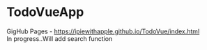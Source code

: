 # TodoVueApp
GigHub Pages - https://ipiewithapple.github.io/TodoVue/index.html <br>
In progress..Will add search function
